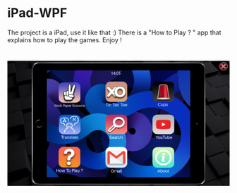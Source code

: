 # iPad-WPF
The project is a iPad, use it like that :) There is a "How to Play ? " app that explains how to play the games. Enjoy !
#
![Picture](iPad/Screenshot.png)
